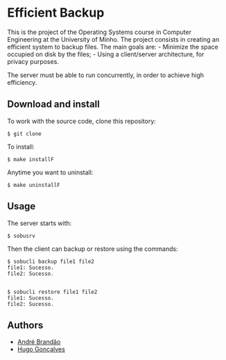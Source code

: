 # Efficient Backup

This is the project of the Operating Systems course in Computer Engineering at the University of Minho.
The project consists in creating an efficient system to backup files. 
The main goals are:
	- Minimize the space occupied on disk by the files;
	- Using a client/server architecture, for privacy purposes.

The server must be able to run concurrently, in order to achieve high efficiency. 

## Download and install

To work with the source code, clone this repository:
	
	$ git clone

To install:
	
	$ make installF

Anytime you want to uninstall:

	$ make uninstallF

## Usage

The server starts with:

	$ sobusrv


Then the client can backup or restore using the commands:

	$ sobucli backup file1 file2
	file1: Sucesso.
	file2: Sucesso.


	$ sobucli restore file1 file2
	file1: Sucesso.
	file2: Sucesso.

## Authors

* [André Brandão](https://github.com/andrebrandao21)
* [Hugo Gonçalves](https://github.com/Hugainz)
